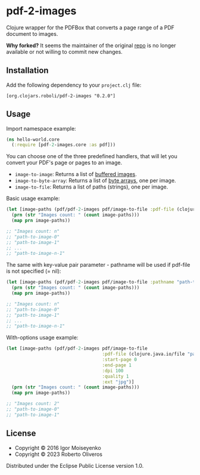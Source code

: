 # pdf-2-images

Clojure wrapper for the PDFBox that converts a page range of a PDF document to images.

**Why forked?** It seems the maintainer of the original [repo](https://github.com/igmonk/pdf-to-images) is no longer available or not willing to commit new changes.

## Installation

Add the following dependency to your `project.clj` file:

    [org.clojars.roboli/pdf-2-images "0.2.0"]

## Usage

Import namespace example:

```clojure
(ns hello-world.core
  (:require [pdf-2-images.core :as pdf]))
```

You can choose one of the three predefined handlers, that will let you convert your PDF's page or pages to an image.

* `image-to-image`: Returns a list of [buffered images](https://javadoc.io/static/org.apache.pdfbox/pdfbox/2.0.29/org/apache/pdfbox/rendering/PDFRenderer.html#renderImageWithDPI-int-float-).
* `image-to-byte-array`: Returns a list of [byte arrays](https://docs.oracle.com/javase/8/docs/api/java/io/ByteArrayOutputStream.html#toByteArray--), one per image.
* `image-to-file`: Returns a list of paths (strings), one per image.

Basic usage example:

```clojure
(let [image-paths (pdf/pdf-2-images pdf/image-to-file :pdf-file (clojure.java.io/file "path-to-pdf"))]
  (prn (str "Images count: " (count image-paths)))
  (map prn image-paths))

;; "Images count: n"
;; "path-to-image-0"
;; "path-to-image-1"
;; ...
;; "path-to-image-n-1"
```

The same with key-value pair parameter - pathname will be used if pdf-file is not specified (= nil):

```clojure
(let [image-paths (pdf/pdf-2-images pdf/image-to-file :pathname "path-to-pdf")]
  (prn (str "Images count: " (count image-paths)))
  (map prn image-paths))

;; "Images count: n"
;; "path-to-image-0"
;; "path-to-image-1"
;; ...
;; "path-to-image-n-1"
```

With-options usage example:

```clojure
(let [image-paths (pdf/pdf-2-images pdf/image-to-file
                                    :pdf-file (clojure.java.io/file "path-to-pdf")
                                    :start-page 0
                                    :end-page 1
                                    :dpi 100
                                    :quality 1
                                    :ext "jpg")]
  (prn (str "Images count: " (count image-paths)))
  (map prn image-paths))

;; "Images count: 2"
;; "path-to-image-0"
;; "path-to-image-1"
```

## License

* Copyright © 2016 Igor Moiseyenko
* Copyright © 2023 Roberto Oliveros

Distributed under the Eclipse Public License version 1.0.
